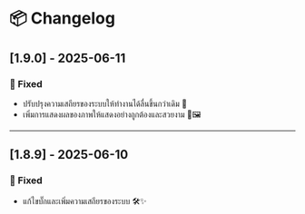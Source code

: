 # 📦 Changelog

## [1.9.0] - 2025-06-11
### 🔧 Fixed
- ปรับปรุงความเสถียรของระบบให้ทำงานได้ลื่นขึ้นกว่าเดิม 🚀  
- เพิ่มการแสดงผลของภาพให้แสดงอย่างถูกต้องและสวยงาม 🎨🖼️  

---

## [1.8.9] - 2025-06-10
### 🔧 Fixed
- แก้ไขบั๊กและเพิ่มความเสถียรของระบบ 🛠️✨
